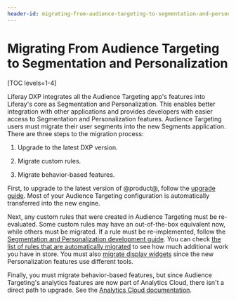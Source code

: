```yaml
---
header-id: migrating-from-audience-targeting-to-segmentation-and-personalization
---
```


# Migrating From Audience Targeting to Segmentation and Personalization

[TOC levels=1-4]

Liferay DXP integrates all the Audience Targeting app's features into
Liferay's core as Segmentation and Personalization. This enables better
integration with other applications and provides developers with easier access
to Segmentation and Personalization features. Audience Targeting users must
migrate their user segments into the new Segments application. There are three
steps to the migration process:

1.  Upgrade to the latest DXP version.

2.  Migrate custom rules.

3.  Migrate behavior-based features.

First, to upgrade to the latest version of @product@, follow the
[upgrade guide](/docs/7-2/tutorials/-/knowledge_base/t/upgrading-code-to-product-ver).
Most of your Audience Targeting configuration is automatically transferred
into the new engine.

Next, any custom rules that were created in Audience Targeting must be
re-evaluated. Some custom rules may have an out-of-the-box equivalent now, while
others must be migrated. If a rule must be re-implemented, follow the
[Segmentation and Personalization development guide](/docs/7-2/frameworks/-/knowledge_base/f/segmentation-personalization).
You can check
[the list of rules that are automatically migrated](/docs/7-2/deploy/-/knowledge_base/d/migrating-user-segments)
to see how much additional work you have in store. You must also
[migrate display widgets](/docs/7-2/deploy/-/knowledge_base/d/manually-migrating-from-audience-targeting)
since the new Personalization features use different tools.

Finally, you must migrate behavior-based features, but since Audience
Targeting's analytics features are now part of Analytics Cloud, there isn't a
direct path to upgrade. See the 
[Analytics Cloud documentation](https://help.liferay.com/hc/en-us/articles/360006947671-Creating-Segments).
